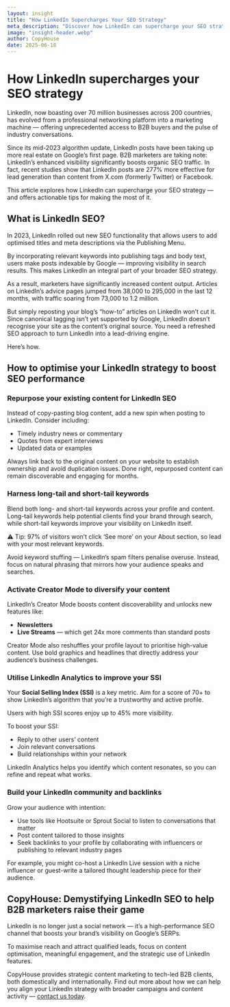 ```yaml
---
layout: insight
title: "How LinkedIn Supercharges Your SEO Strategy"
meta_description: "Discover how LinkedIn can supercharge your SEO strategy with actionable tips to improve reach, visibility, and qualified B2B lead generation."
image: "insight-header.webp"
author: CopyHouse
date: 2025-06-18
---
```


# How LinkedIn supercharges your SEO strategy

LinkedIn, now boasting over 70 million businesses across 200 countries, has evolved from a professional networking platform into a marketing machine — offering unprecedented access to B2B buyers and the pulse of industry conversations.

Since its mid-2023 algorithm update, LinkedIn posts have been taking up more real estate on Google’s first page. B2B marketers are taking note: LinkedIn’s enhanced visibility significantly boosts organic SEO traffic. In fact, recent studies show that LinkedIn posts are 277% more effective for lead generation than content from X.com (formerly Twitter) or Facebook.

This article explores how LinkedIn can supercharge your SEO strategy — and offers actionable tips for making the most of it.

## What is LinkedIn SEO?

In 2023, LinkedIn rolled out new SEO functionality that allows users to add optimised titles and meta descriptions via the Publishing Menu.

By incorporating relevant keywords into publishing tags and body text, users make posts indexable by Google — improving visibility in search results. This makes LinkedIn an integral part of your broader SEO strategy.

As a result, marketers have significantly increased content output. Articles on LinkedIn’s advice pages jumped from 38,000 to 295,000 in the last 12 months, with traffic soaring from 73,000 to 1.2 million.

But simply reposting your blog’s “how-to” articles on LinkedIn won’t cut it. Since canonical tagging isn’t yet supported by Google, LinkedIn doesn’t recognise your site as the content’s original source. You need a refreshed SEO approach to turn LinkedIn into a lead-driving engine.

Here’s how.

## How to optimise your LinkedIn strategy to boost SEO performance

### Repurpose your existing content for LinkedIn SEO

Instead of copy-pasting blog content, add a new spin when posting to LinkedIn. Consider including:

- Timely industry news or commentary
- Quotes from expert interviews
- Updated data or examples

Always link back to the original content on your website to establish ownership and avoid duplication issues. Done right, repurposed content can remain discoverable and engaging for months.

### Harness long-tail and short-tail keywords

Blend both long- and short-tail keywords across your profile and content. Long-tail keywords help potential clients find your brand through search, while short-tail keywords improve your visibility on LinkedIn itself.

⚠️ Tip: 97% of visitors won’t click ‘See more’ on your About section, so lead with your most relevant keywords.

Avoid keyword stuffing — LinkedIn’s spam filters penalise overuse. Instead, focus on natural phrasing that mirrors how your audience speaks and searches.

### Activate Creator Mode to diversify your content

LinkedIn’s Creator Mode boosts content discoverability and unlocks new features like:

- **Newsletters**  
- **Live Streams** — which get 24x more comments than standard posts

Creator Mode also reshuffles your profile layout to prioritise high-value content. Use bold graphics and headlines that directly address your audience’s business challenges.

### Utilise LinkedIn Analytics to improve your SSI

Your **Social Selling Index (SSI)** is a key metric. Aim for a score of 70+ to show LinkedIn’s algorithm that you’re a trustworthy and active profile.

Users with high SSI scores enjoy up to 45% more visibility.

To boost your SSI:

- Reply to other users’ content
- Join relevant conversations
- Build relationships within your network

LinkedIn Analytics helps you identify which content resonates, so you can refine and repeat what works.

### Build your LinkedIn community and backlinks

Grow your audience with intention:

- Use tools like Hootsuite or Sprout Social to listen to conversations that matter
- Post content tailored to those insights
- Seek backlinks to your profile by collaborating with influencers or publishing to relevant industry pages

For example, you might co-host a LinkedIn Live session with a niche influencer or guest-write a tailored thought leadership piece for their audience.

## CopyHouse: Demystifying LinkedIn SEO to help B2B marketers raise their game

LinkedIn is no longer just a social network — it’s a high-performance SEO channel that boosts your brand’s visibility on Google’s SERPs.

To maximise reach and attract qualified leads, focus on content optimisation, meaningful engagement, and the strategic use of LinkedIn features.

CopyHouse provides strategic content marketing to tech-led B2B clients, both domestically and internationally. Find out more about how we can help you align your LinkedIn strategy with broader campaigns and content activity — [contact us today](https://www.copyhouse.io/contact).
